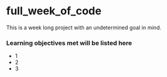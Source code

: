 # full_week_of_code
This is a week long project with an undetermined goal in mind.

### Learning objectives met will be listed here
- 1
- 2
- 3